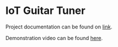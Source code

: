 # IoT Guitar Tuner

Project documentation can be found on [link](./Documentation/Guitar%20Tuner%20-%20Overview.pdf).

Demonstration video can be found [here](./Documentation/demo.mp4).
